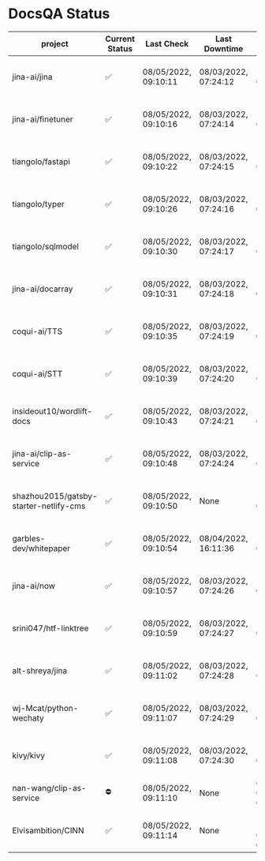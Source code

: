# DocsQA Status

|               project                |Current Status|     Last Check     |   Last Downtime    |              % Uptime              |
|--------------------------------------|--------------|--------------------|--------------------|------------------------------------|
|jina-ai/jina                          |✅            |08/05/2022, 09:10:11|08/03/2022, 07:24:12|119.023 (since 07/29/2022, 16:38:18)|
|jina-ai/finetuner                     |✅            |08/05/2022, 09:10:16|08/03/2022, 07:24:14|119.030 (since 07/29/2022, 16:38:18)|
|tiangolo/fastapi                      |✅            |08/05/2022, 09:10:22|08/03/2022, 07:24:15|119.038 (since 07/29/2022, 16:38:18)|
|tiangolo/typer                        |✅            |08/05/2022, 09:10:26|08/03/2022, 07:24:16|119.040 (since 07/29/2022, 16:38:18)|
|tiangolo/sqlmodel                     |✅            |08/05/2022, 09:10:30|08/03/2022, 07:24:17|119.042 (since 07/29/2022, 16:38:18)|
|jina-ai/docarray                      |✅            |08/05/2022, 09:10:31|08/03/2022, 07:24:18|119.043 (since 07/29/2022, 16:38:18)|
|coqui-ai/TTS                          |✅            |08/05/2022, 09:10:35|08/03/2022, 07:24:19|119.047 (since 07/29/2022, 16:38:18)|
|coqui-ai/STT                          |✅            |08/05/2022, 09:10:39|08/03/2022, 07:24:20|119.049 (since 07/29/2022, 16:38:18)|
|insideout10/wordlift-docs             |✅            |08/05/2022, 09:10:43|08/03/2022, 07:24:21|119.053 (since 07/29/2022, 16:38:18)|
|jina-ai/clip-as-service               |✅            |08/05/2022, 09:10:48|08/03/2022, 07:24:24|119.062 (since 07/29/2022, 16:38:18)|
|shazhou2015/gatsby-starter-netlify-cms|✅            |08/05/2022, 09:10:50|None                |100.000 (since 08/03/2022, 10:30:18)|
|garbles-dev/whitepaper                |✅            |08/05/2022, 09:10:54|08/04/2022, 16:11:36|112.976 (since 07/29/2022, 16:38:18)|
|jina-ai/now                           |✅            |08/05/2022, 09:10:57|08/03/2022, 07:24:26|119.063 (since 07/29/2022, 16:38:18)|
|srini047/htf-linktree                 |✅            |08/05/2022, 09:10:59|08/03/2022, 07:24:27|121.469 (since 07/31/2022, 18:29:28)|
|alt-shreya/jina                       |✅            |08/05/2022, 09:11:02|08/03/2022, 07:24:28|119.067 (since 07/29/2022, 16:38:18)|
|wj-Mcat/python-wechaty                |✅            |08/05/2022, 09:11:07|08/03/2022, 07:24:29|119.072 (since 07/29/2022, 16:38:18)|
|kivy/kivy                             |✅            |08/05/2022, 09:11:08|08/03/2022, 07:24:30|119.072 (since 07/29/2022, 16:38:18)|
|nan-wang/clip-as-service              |⛔️           |08/05/2022, 09:11:10|None                |0.000 (since 08/04/2022, 05:17:56)  |
|Elvisambition/CINN                    |✅            |08/05/2022, 09:11:14|None                |100.000 (since 08/04/2022, 07:09:50)|
